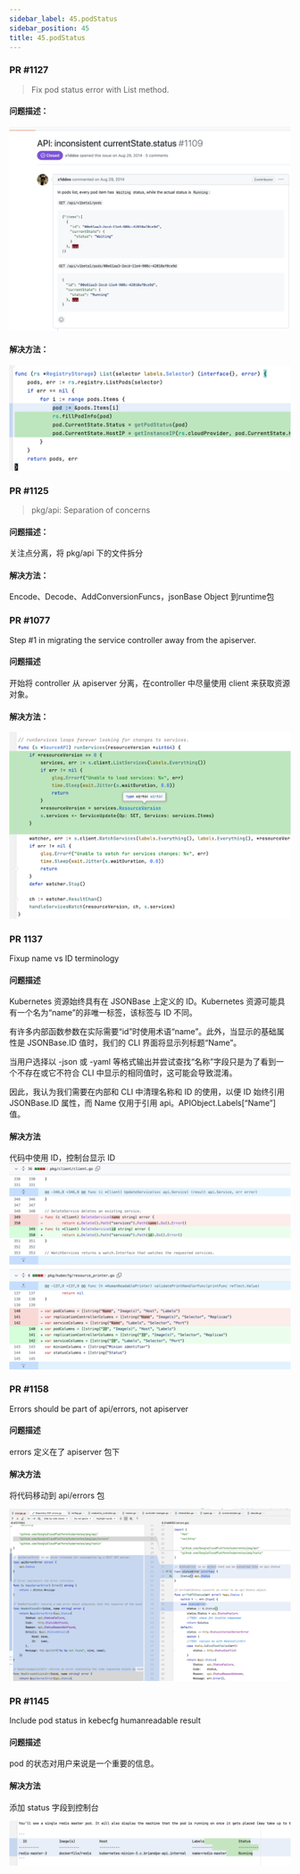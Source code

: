 ```yaml
---
sidebar_label: 45.podStatus
sidebar_position: 45
title: 45.podStatus
---
```


### PR #1127
> Fix pod status error with List method.

####  问题描述：

![](https://raw.githubusercontent.com/mouuii/picture/master/%E6%88%AA%E5%B1%8F2023-06-02%20%E4%B8%8B%E5%8D%883.23.35.png)

#### 解决方法：
![](https://raw.githubusercontent.com/mouuii/picture/master/%E6%88%AA%E5%B1%8F2023-06-02%20%E4%B8%8B%E5%8D%883.24.16.png)


### PR #1125
> pkg/api: Separation of concerns

#### 问题描述：

关注点分离，将 pkg/api 下的文件拆分

#### 解决方法：

Encode、Decode、AddConversionFuncs，jsonBase Object 到runtime包


### PR #1077

Step #1 in migrating the service controller away from the apiserver.

#### 问题描述

开始将 controller 从 apiserver 分离，在controller 中尽量使用 client 来获取资源对象。

#### 解决方法：
![](https://raw.githubusercontent.com/mouuii/picture/master/%E6%88%AA%E5%B1%8F2023-06-02%20%E4%B8%8B%E5%8D%885.07.38.png)

### PR 1137
Fixup name vs ID terminology

#### 问题描述
Kubernetes 资源始终具有在 JSONBase 上定义的 ID。Kubernetes 资源可能具有一个名为“name”的非唯一标签，该标签与 ID 不同。

有许多内部函数参数在实际需要“id”时使用术语“name”。此外，当显示的基础属性是 JSONBase.ID 值时，我们的 CLI 界面将显示列标题“Name”。

当用户选择以 -json 或 -yaml 等格式输出并尝试查找“名称”字段只是为了看到一个不存在或它不符合 CLI 中显示的相同值时，这可能会导致混淆。

因此，我认为我们需要在内部和 CLI 中清理名称和 ID 的使用，以便 ID 始终引用 JSONBase.ID 属性，而 Name 仅用于引用 api。APIObject.Labels[“Name”] 值。

#### 解决方法

代码中使用 ID，控制台显示 ID
![](https://raw.githubusercontent.com/mouuii/picture/master/%E6%88%AA%E5%B1%8F2023-06-18%20%E4%B8%8B%E5%8D%887.37.21.png)

### PR #1158

Errors should be part of api/errors, not apiserver

#### 问题描述

errors 定义在了 apiserver 包下

#### 解决方法

将代码移动到  api/errors 包

![](https://raw.githubusercontent.com/mouuii/picture/master/%E6%88%AA%E5%B1%8F2023-06-18%20%E4%B8%8B%E5%8D%887.44.26.png)


### PR #1145
Include pod status in kebecfg humanreadable result

#### 问题描述

pod 的状态对用户来说是一个重要的信息。

#### 解决方法

添加 status 字段到控制台

![](https://raw.githubusercontent.com/mouuii/picture/master/%E6%88%AA%E5%B1%8F2023-06-18%20%E4%B8%8B%E5%8D%887.45.44.png)